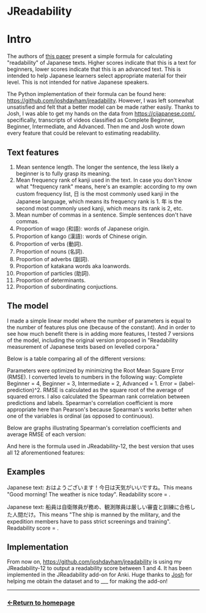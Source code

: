 # JReadability

# Intro

The authors of [this paper](https://researchmap.jp/jhlee/published_papers/21426109) present a simple formula for calculating "readability" of Japanese texts. Higher scores indicate that this is a text for beginners, lower scores indicate that this is an advanced text.
This is intended to help Japanese learners select appropriate material for their level. This is not intended for native Japanese speakers.

The Python implementation of their formula can be found here: https://github.com/joshdavham/jreadability. However, I was left somewhat unsatisfied and felt that a better model can be made rather easily. Thanks to Josh, I was able to get my hands on the data from https://cijapanese.com/, specifically,
transcripts of videos classified as Complete Beginner, Beginner, Intermediate, and Advanced. Then me and Josh wrote down every feature that could be relevant to estimating readability.

## Text features

1) Mean sentence length. The longer the sentence, the less likely a beginner is to fully grasp its meaning.
2) Mean frequency rank of kanji used in the text. In case you don't know what "frequency rank" means, here's an example: according to my own custom frequency list, 日 is the most commonly used kanji in the Japanese language, which means its frequency rank is 1. 年 is the second most commonly used kanji, which means its rank is 2, etc.
3) Mean number of commas in a sentence. Simple sentences don't have commas.
4) Proportion of wago (和語): words of Japanese origin.
5) Proportion of kango (漢語): words of Chinese origin.
6) Proportion of verbs (動詞).
7) Proportion of nouns (名詞).
8) Proportion of adverbs (副詞).
9) Proportion of katakana words aka loanwords.
10) Proportion of particles (助詞).
11) Proportion of determinants.
12) Proportion of subordinating conjuctions.

## The model

I made a simple linear model where the number of parameters is equal to the number of features plus one (because of the constant). And in order to see how much benefit there is in adding more features, I tested 7 versions of the model, including the original version proposed in "Readability measurement of Japanese texts based on levelled corpora."

Below is a table comparing all of the different versions:

Parameters were optimized by minimizing the Root Mean Square Error (RMSE). I converted levels to numbers in the following way: Complete Beginner = 4, Beginner = 3, Intermediate = 2, Advanced = 1. Error = (label-prediction)^2. RMSE is calculated as the square root of the average of squared errors.
I also calculated the Spearman rank correlation between predictions and labels. Spearman's correlation coefficient is more appropriate here than Pearson's because Spearman's works better when one of the variables is ordinal (as opposed to continuous).

Below are graphs illustrating Spearman's correlation coefficients and average RMSE of each version:

And here is the formula used in JReadability-12, the best version that uses all 12 aforementioned features:

## Examples

Japanese text: おはようございます！今日は天気がいいですね。This means "Good morning! The weather is nice today". Readability score = .

Japanese text: 船員は自衛隊員が務め、観測隊員は厳しい審査と訓練に合格した人間だけ。This means "The ship is manned by the military, and the expedition members have to pass strict screenings and training". Readability score = .

## Implementation

From now on, https://github.com/joshdavham/jreadability is using my JReadability-12 to output a readability score between 1 and 4. It has been implemented in the JReadability add-on for Anki. Huge thanks to [Josh](https://github.com/joshdavham) for helping me obtain the dataset and to ___ for making the add-on!


___
### [←Return to homepage](https://expertium.github.io/)

